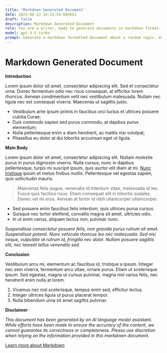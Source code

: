 ```yaml
---
title: 'Markdown Generated Document'
date: 2023-08-23 14:13:54.695661
draft: false
description: Markdown Generated Document
role: You are a writer, made to generate documents in markdown format. It is very important that all of the documents you generate are in valid markdown format.
model: gpt-3.5-turbo
prompt: Generate a markdown formatted document about a random topic. At the bottom, include a disclaimer explaining that the document was generated by you. The first line of the document should be the title. Make sure that the entire document is in proper markdown format, using a mix of various tags to make the document visually appealing.
---
```


# Markdown Generated Document

**Introduction**

Lorem ipsum dolor sit amet, consectetur adipiscing elit. Sed et consectetur urna. Donec fermentum odio nec risus consequat, at efficitur lorem rhoncus. Aenean condimentum velit nec vestibulum malesuada. Nullam nec ligula nec est consequat viverra. Maecenas ut sagittis justo. 

- Vestibulum ante ipsum primis in faucibus orci luctus et ultrices posuere cubilia Curae;
- Duis commodo sapien sed purus commodo, at dapibus purus elementum;
- Nulla pellentesque enim a diam hendrerit, ac mattis nisi volutpat;
- Phasellus eu dolor at dui lobortis accumsan eget ut ligula.

**Main Body**

Lorem ipsum dolor sit amet, consectetur adipiscing elit. Nullam molestie purus in purus dignissim viverra. Nulla cursus, nunc in dapibus pellentesque, turpis mi suscipit ipsum, quis auctor elit diam at mi. [Nunc tristique](https://example.com) ipsum et metus finibus mollis. Pellentesque vel egestas sapien, quis sollicitudin mauris.

> Maecenas felis augue, venenatis id interdum vitae, malesuada id leo. Fusce quis facilisis risus. Etiam consequat elit in lobortis sodales. Donec vel mi eros. Aenean at tortor id nibh ullamcorper ullamcorper. 

- Sed posuere enim faucibus felis interdum, quis ultrices purus cursus.
- Quisque nec tortor eleifend, convallis magna sit amet, ultricies odio.
- In ut enim varius, aliquam lectus non, pulvinar nunc.

*Suspendisse consectetur posuere felis, non gravida purus rutrum sit amet. Suspendisse potenti. Nunc vehicula rhoncus leo nec malesuada. Sed nisi neque, vulputate at rutrum id, fringilla nec dolor. Nullam posuere sagittis elit, nec laoreet tellus venenatis sed.*

**Conclusion**

Vestibulum arcu mi, elementum ac faucibus id, tristique a ipsum. Integer nec sem viverra, fermentum arcu vitae, ornare purus. Etiam ut scelerisque ipsum. Sed egestas, magna ut cursus pulvinar, magna nisl varius felis, nec hendrerit enim nulla at lorem.

1. Vivamus nec nisl scelerisque, tempus enim sed, efficitur lectus.
2. Integer ultrices ligula ut purus placerat tempor.
3. Nulla bibendum urna sit amet sagittis pulvinar.

**Disclaimer**

*This document has been generated by an AI language model assistant. While efforts have been made to ensure the accuracy of the content, we cannot guarantee its correctness or completeness. Please use discretion when relying on the information provided in this markdown document.*

[Learn more about Markdown](https://en.wikipedia.org/wiki/Markdown)